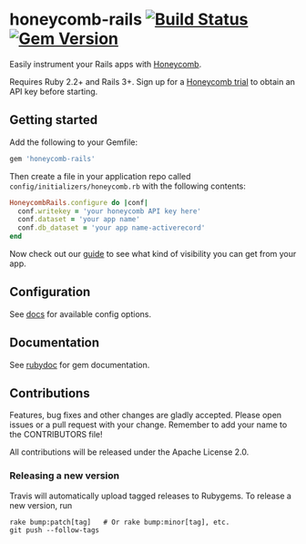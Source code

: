 # honeycomb-rails [![Build Status](https://travis-ci.org/honeycombio/honeycomb-rails.svg?branch=master)](https://travis-ci.org/honeycombio/honeycomb-rails) [![Gem Version](https://badge.fury.io/rb/honeycomb-rails.svg)](https://badge.fury.io/rb/honeycomb-rails)

Easily instrument your Rails apps with [Honeycomb](https://honeycomb.io).

Requires Ruby 2.2+ and Rails 3+.  Sign up for a [Honeycomb trial](https://ui.honeycomb.io/signup) to obtain an API key before starting.

## Getting started

Add the following to your Gemfile:

```ruby
gem 'honeycomb-rails'
```

Then create a file in your application repo called `config/initializers/honeycomb.rb` with the following contents:

```ruby
HoneycombRails.configure do |conf|
  conf.writekey = 'your honeycomb API key here'
  conf.dataset = 'your app name'
  conf.db_dataset = 'your app name-activerecord'
end
```

Now check out our [guide](https://honeycomb.io/docs/guides/rails/) to see what kind of visibility you can get from your app.

## Configuration

See [docs](http://www.rubydoc.info/gems/honeycomb-rails/HoneycombRails/Config) for available config options.

## Documentation

See [rubydoc](http://www.rubydoc.info/gems/honeycomb-rails/) for gem documentation.

## Contributions

Features, bug fixes and other changes are gladly accepted. Please
open issues or a pull request with your change. Remember to add your name to the
CONTRIBUTORS file!

All contributions will be released under the Apache License 2.0.

### Releasing a new version

Travis will automatically upload tagged releases to Rubygems. To release a new
version, run
```
rake bump:patch[tag]   # Or rake bump:minor[tag], etc.
git push --follow-tags
```
